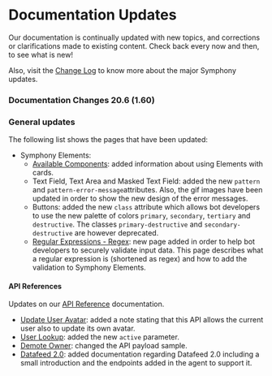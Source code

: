 # Documentation Updates

Our documentation is continually updated with new topics, and corrections or clarifications made to existing content. Check back every now and then, to see what is new!

Also, visit the [Change Log](change-log.md) to know more about the major Symphony updates.

### Documentation Changes 20.6 \(1.60\)

### **General updates**

The following list shows the pages that have been updated:

* Symphony Elements:
  * [Available Components](../building-bots-on-symphony/symphony-elements/available-elements/): added information about using Elements with cards.
  * Text Field, Text Area and Masked Text Field: added the new `pattern` and `pattern-error-message`attributes. Also, the gif images have been updated in order to show the new design of the error messages.
  * Buttons: added the new `class` attribute which allows bot developers to use the new palette of colors `primary`, `secondary`, `tertiary` and `destructive`. The classes `primary-destructive` and `secondary-destructive` are however deprecated.
  * [Regular Expressions - Regex](../building-bots-on-symphony/symphony-elements/regular-expressions-regex.md): new page added in order to help bot developers to securely validate input data. This page describes what a regular expression is \(shortened as regex\) and how to add the validation to Symphony Elements.

#### **API References**

Updates on our [API Reference](https://rest-api.symphony.com/reference) documentation.

* [Update User Avatar](https://developers.symphony.com/restapi/v20.6/reference#update-user-avatar): added a note stating that this API allows the current user also to update its own avatar.
* [User Lookup](https://developers.symphony.com/restapi/v20.6/reference#users-lookup-v3): added the new `active` parameter.
* [Demote Owner](https://developers.symphony.com/restapi/v20.6/reference#demote-owner): changed the API payload sample.
* [Datafeed 2.0](https://developers.symphony.com/restapi/v20.6/reference#introduction-to-datafeed-1): added documentation regarding Datafeed 2.0 including a small introduction and the endpoints added in the agent to support it.

